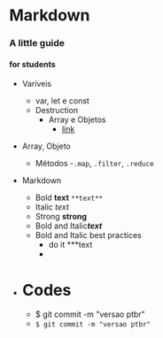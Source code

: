 # Markdown

### A little guide
#### for students

- Variveis
    - var, let e const
    - Destruction
        - Array e Objetos
            - [link](http://linkhere.com)


- Array, Objeto
    - Métodos
        -`.map`, `.filter`, `.reduce`

- Markdown

    - Bold **text** `**text**`
    - Italic *text*
    - Strong __strong__
    - Bold and Italic***text***
    - Bold and Italic best practices
        - do it ***text
        - 
- # Codes
    - $ git commit -m "versao ptbr"
    - `$ git commit -m "versao ptbr"`